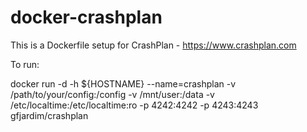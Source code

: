 docker-crashplan
================

This is a Dockerfile setup for CrashPlan - https://www.crashplan.com

To run:

docker run -d -h ${HOSTNAME} --name=crashplan -v /path/to/your/config:/config -v /mnt/user:/data -v /etc/localtime:/etc/localtime:ro -p 4242:4242 -p 4243:4243 gfjardim/crashplan
